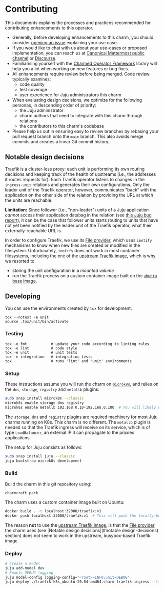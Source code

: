 # Contributing

This documents explains the processes and practices recommended for contributing enhancements to this operator.

- Generally, before developing enhancements to this charm, you should consider [opening an issue](https://github.com/canonical/traefik-k8s-operator/issues) explaining your use case.
- If you would like to chat with us about your use-cases or proposed implementation, you can reach us at [Canonical Mattermost public channel](https://chat.charmhub.io/charmhub/channels/charm-dev) or [Discourse](https://discourse.charmhub.io/).
- Familiarising yourself with the [Charmed Operator Framework](https://juju.is/docs/sdk) library will help you a lot when working on new features or bug fixes.
- All enhancements require review before being merged. Code review typically examines:
  - code quality
  - test coverage
  - user experience for Juju administrators this charm
- When evaluating design decisions, we optimize for the following personas, in descending order of priority:
  - the Juju administrator
  - charm authors that need to integrate with this charm through relations
  - the contributors to this charm's codebase
- Please help us out in ensuring easy to review branches by rebasing your pull request branch onto the `main` branch. This also avoids merge commits and creates a linear Git commit history.

## Notable design decisions

Traefik is a cluster-less proxy: each unit is performing its own routing decisions and keeping track of the health of upstreams (i.e., the addresses it routes requests for).
Each Traefik operator listens to changes in the `ingress-unit` relations and generates their own configurations.
Only the leader unit of the Traefik operator, however, communicates "back" with the application on the other side of the relation by providing the URL at which the units are reachable.

**Limitation:** Since follower (i.e., "non-leader") units of a Juju application _cannot_ access their application databag in the relation (see [this Juju bug report](https://bugs.launchpad.net/juju/+bug/1911010)), it can be the case that follower units starts routing to units that have not yet been notified by the leader unit of the Traefik operator, what their externally-reachable URL is.

In order to configure Traefik, we use its [File provider](https://doc.traefik.io/traefik/providers/file/), which uses `inotify` mechanisms to know when new files are created or modified in the filesystem.
Unfortunately, `inotify` does not work in most container filesystems, including the one of the [upstream Traefik image](https://hub.docker.com/_/traefik), which is why we resorted to:

* storing the unit configuration in a _mounted volume_
* run the Traefik process on a custom container image built on the [`ubuntu` base image](https://hub.docker.com/_/ubuntu).

## Developing

You can use the environments created by `tox` for development:

```shell
tox --notest -e unit
source .tox/unit/bin/activate
```

### Testing

```shell
tox -e fmt           # update your code according to linting rules
tox -e lint          # code style
tox -e unit          # unit tests
tox -e integration   # integration tests
tox                  # runs 'lint' and 'unit' environments
```

### Setup

These instructions assume you will run the charm on [`microk8s`](https://microk8s.io), and relies on the `dns`, `storage`, `registry` and `metallb` plugins:

```sh
sudo snap install microk8s --classic
microk8s enable storage dns registry
microk8s enable metallb 192.168.0.10-192.168.0.100  # You will likely want to change these IP ranges
```

The `storage`, `dns` and `registry` plugins are required machinery for most Juju charms running on K8s.
This charm is no different.
The `metallb` plugin is needed so that the Traefik ingress will receive on its service, which is of type `LoadBalancer`, an external IP it can propagate to the proxied applications.

The setup for Juju consists as follows:

```sh
sudo snap install juju --classic
juju bootstrap microk8s development
```

### Build

Build the charm in this git repository using:

```shell
charmcraft pack
```

The charm uses a custom container image built on Ubuntu:

```sh
docker build . -t localhost:32000/traefik:v1
docker push localhost:32000/traefik:v1  # This will push the locally-built image to the registry provided by microk8s
```

The reason **not** to use the [upstream Traefik image](https://hub.docker.com/_/traefik), is that the [File provider](https://doc.traefik.io/traefik/providers/file/) the charm uses (see [Notable design decisions](#notable design-decisions) section) does not seem to work in the upstream, busybox-based Traefik image.

### Deploy

```sh
# Create a model
juju add-model dev
# Enable DEBUG logging
juju model-config logging-config="<root>=INFO;unit=DEBUG"
juju deploy ./traefik-k8s_ubuntu-20.04-amd64.charm traefik-ingress --trust --resource traefik-image=localhost:32000/traefik:v1
```

